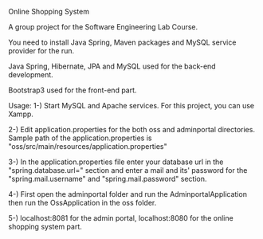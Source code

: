 Online Shopping System

A group project for the Software Engineering Lab Course.

You need to install Java Spring, Maven packages and MySQL service provider for the run.

Java Spring, Hibernate, JPA and MySQL used for the back-end development.

Bootstrap3 used for the front-end part.

Usage:
1-) Start MySQL and Apache services. For this project, you can use Xampp.

2-) Edit application.properties for the both oss and adminportal directories. Sample path of the application.properties is "oss/src/main/resources/application.properties"

3-) In the application.properties file enter your database url in the "spring.database.url=" section and enter a mail and its' password for the "spring.mail.username" and "spring.mail.password" section.

4-) First open the adminportal folder and run the AdminportalApplication then run the OssApplication in the oss folder.

5-) localhost:8081 for the admin portal, localhost:8080 for the online shopping system part.
